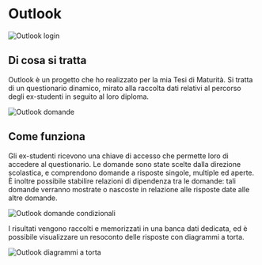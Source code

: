 Outlook
=======

![Outlook login](https://github.com/D4n13le/tesina-maturita/blob/master/Sito/login/login%20v2.PNG?raw=true)


Di cosa si tratta
-----------------

Outlook è un progetto che ho realizzato per la mia Tesi di Maturità.
Si tratta di un questionario dinamico, mirato alla raccolta dati relativi al percorso degli ex-studenti in seguito al loro diploma.

![Outlook domande](https://github.com/D4n13le/tesina-maturita/blob/master/Sito/questions/questions%20v2.png?raw=true)


Come funziona
-------------
Gli ex-studenti ricevono una chiave di accesso che permette loro di accedere al questionario. Le domande sono state scelte dalla direzione scolastica, e comprendono domande a risposte singole, multiple ed aperte. È inoltre possibile stabilire relazioni di dipendenza tra le domande: tali domande verranno mostrate o nascoste in relazione alle risposte date alle altre domande.

![Outlook domande condizionali](https://github.com/D4n13le/tesina-maturita/blob/master/Sito/questions/sino.png?raw=true)

I risultati vengono raccolti e memorizzati in una banca dati dedicata, ed è possibile visualizzare un resoconto delle risposte con diagrammi a torta.

![Outlook diagrammi a torta](https://github.com/D4n13le/tesina-maturita/blob/master/Sito/results/results.png?raw=true)
